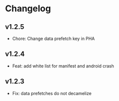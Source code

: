 # Changelog

## v1.2.5

- Chore: Change data prefetch key in PHA

## v1.2.4

- Feat: add white list for manifest and android crash

## v1.2.3

- Fix: data prefetches do not decamelize 

